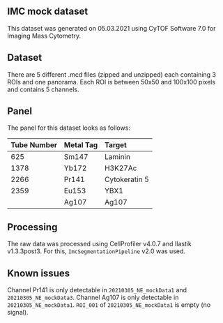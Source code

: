 ## IMC mock dataset

This dataset was generated on 05.03.2021 using CyTOF Software 7.0 for Imaging Mass Cytometry.

## Dataset

There are 5 different .mcd files (zipped and unzipped) each containing 3 ROIs and one panorama.
Each ROI is between 50x50 and 100x100 pixels and contains 5 channels.

## Panel

The panel for this dataset looks as follows:

| Tube Number | Metal Tag | Target
| :---	      | :---	  | :---
| 625	      | Sm147	  | Laminin
| 1378	      | Yb172	  | H3K27Ac
| 2266	      | Pr141	  | Cytokeratin 5
| 2359	      | Eu153	  | YBX1
|             | Ag107	  | Ag107

## Processing

The raw data was processed using CellProfiler v4.0.7 and Ilastik v1.3.3post3.
For this, `ImcSegmentationPipeline` v2.0 was used. 

## Known issues

Channel Pr141 is only detectable in `20210305_NE_mockData1` and `20210305_NE_mockData3`.
Channel Ag107 is only detectable in `20210305_NE_mockData1`.
`ROI_001` of `20210305_NE_mockData1` is empty (no signal).
